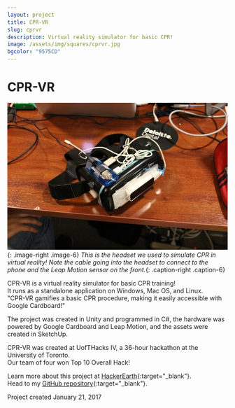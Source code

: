 ```yaml
---
layout: project
title: CPR-VR
slug: cprvr
description: Virtual reality simulator for basic CPR!
image: /assets/img/squares/cprvr.jpg
bgcolor: "9575CD"
---
```


# CPR-VR

![CPR-VR](/assets/img/CPRVR1-min.jpg){: .image-right .image-6}
*This is the headset we used to simulate CPR in virtual reality! Note the cable going into the headset to connect to the phone and the Leap Motion sensor on the front.*{: .caption-right .caption-6}  

CPR-VR is a virtual reality simulator for basic CPR training!  
It runs as a standalone application on Windows, Mac OS, and Linux.  
"CPR-VR gamifies a basic CPR procedure, making it easily accessible with Google Cardboard!"  

The project was created in Unity and programmed in C#, 
the hardware was powered by Google Cardboard and Leap Motion, and the assets were created in SketchUp.  

CPR-VR was created at UofTHacks IV, a 36-hour hackathon at the University of Toronto.  
Our team of four won Top 10 Overall Hack!  


Learn more about this project at [HackerEarth](https://www.hackerearth.com/fr/sprints/uofthacks-iv/dashboard/UofTTeam1/submission/){:target="_blank"}.  
Head to my [GitHub repository](https://github.com/WilliamLQin/CPR-VR){:target="_blank"}.


Project created January 21, 2017